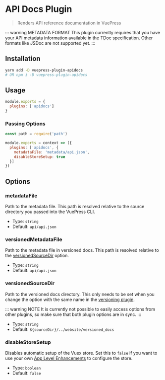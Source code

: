 # API Docs Plugin

> Renders API reference documentation in VuePress

::: warning METADATA FORMAT
This plugin currently requires that you have your API metadata information available in the TDoc specification. Other formats like JSDoc are not supported yet.
:::

## Installation

```bash
yarn add -D vuepress-plugin-apidocs
# OR npm i -D vuepress-plugin-apidocs
```

## Usage

```js
module.exports = {
  plugins: ['apidocs']
}
```

### Passing Options

```js
const path = require('path')

module.exports = context => ({
  plugins: ['apidocs', {
    metadataFile: 'metadata/api.json',
    disableStoreSetup: true
  }]
})
```

## Options

### metadataFile

Path to the metadata file. This path is resolved relative to the source directory you passed into the VuePress CLI.

- Type: `string`
- Default: `api/api.json`

### versionedMetadataFile

Path to the metadata file in versioned docs. This path is resolved relative to the [versionedSourceDir](#versionedsourcedir) option.

- Type: `string`
- Default: `api/api.json`

### versionedSourceDir

Path to the versioned docs directory. This only needs to be set when you change the option with the same name in the [versioning plugin](./versioning-plugin.md#versionedsourcedir).

::: warning NOTE
It is currently not possible to easily access options from other plugins, so make sure that both plugin options are in sync.
:::

- Type: `string`
- Default: `${sourceDir}/../website/versioned_docs`

### disableStoreSetup

Disables automatic setup of the Vuex store. Set this to `false` if you want to use your own [App Level Enhancements](https://v1.vuepress.vuejs.org/guide/basic-config.html#app-level-enhancements) to configure the store.

- Type: `boolean`
- Default: `false`
